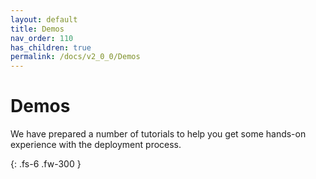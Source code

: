 ```yaml
---
layout: default
title: Demos
nav_order: 110
has_children: true
permalink: /docs/v2_0_0/Demos
---
```


# Demos 

We have prepared a number of tutorials to help you get some hands-on experience with the deployment process.


{: .fs-6 .fw-300 }

